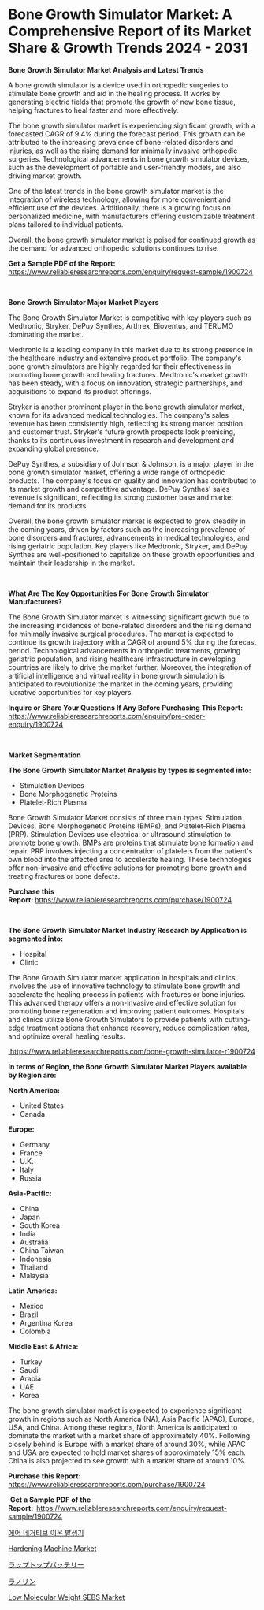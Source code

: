 <p><h1>Bone Growth Simulator Market: A Comprehensive Report of its Market Share & Growth Trends 2024 - 2031</h1></p><p><strong>Bone Growth Simulator Market Analysis and Latest Trends</strong></p>
<p><p>A bone growth simulator is a device used in orthopedic surgeries to stimulate bone growth and aid in the healing process. It works by generating electric fields that promote the growth of new bone tissue, helping fractures to heal faster and more effectively.</p><p>The bone growth simulator market is experiencing significant growth, with a forecasted CAGR of 9.4% during the forecast period. This growth can be attributed to the increasing prevalence of bone-related disorders and injuries, as well as the rising demand for minimally invasive orthopedic surgeries. Technological advancements in bone growth simulator devices, such as the development of portable and user-friendly models, are also driving market growth.</p><p>One of the latest trends in the bone growth simulator market is the integration of wireless technology, allowing for more convenient and efficient use of the devices. Additionally, there is a growing focus on personalized medicine, with manufacturers offering customizable treatment plans tailored to individual patients.</p><p>Overall, the bone growth simulator market is poised for continued growth as the demand for advanced orthopedic solutions continues to rise.</p></p>
<p><strong>Get a Sample PDF of the Report:&nbsp;</strong> <a href="https://www.reliableresearchreports.com/enquiry/request-sample/1900724">https://www.reliableresearchreports.com/enquiry/request-sample/1900724</a></p>
<p>&nbsp;</p>
<p><strong>Bone Growth Simulator Major Market Players</strong></p>
<p><p>The Bone Growth Simulator Market is competitive with key players such as Medtronic, Stryker, DePuy Synthes, Arthrex, Bioventus, and TERUMO dominating the market. </p><p>Medtronic is a leading company in this market due to its strong presence in the healthcare industry and extensive product portfolio. The company's bone growth simulators are highly regarded for their effectiveness in promoting bone growth and healing fractures. Medtronic's market growth has been steady, with a focus on innovation, strategic partnerships, and acquisitions to expand its product offerings.</p><p>Stryker is another prominent player in the bone growth simulator market, known for its advanced medical technologies. The company's sales revenue has been consistently high, reflecting its strong market position and customer trust. Stryker's future growth prospects look promising, thanks to its continuous investment in research and development and expanding global presence.</p><p>DePuy Synthes, a subsidiary of Johnson & Johnson, is a major player in the bone growth simulator market, offering a wide range of orthopedic products. The company's focus on quality and innovation has contributed to its market growth and competitive advantage. DePuy Synthes' sales revenue is significant, reflecting its strong customer base and market demand for its products.</p><p>Overall, the bone growth simulator market is expected to grow steadily in the coming years, driven by factors such as the increasing prevalence of bone disorders and fractures, advancements in medical technologies, and rising geriatric population. Key players like Medtronic, Stryker, and DePuy Synthes are well-positioned to capitalize on these growth opportunities and maintain their leadership in the market.</p></p>
<p>&nbsp;</p>
<p><strong>What Are The Key Opportunities For Bone Growth Simulator Manufacturers?</strong></p>
<p><p>The Bone Growth Simulator market is witnessing significant growth due to the increasing incidences of bone-related disorders and the rising demand for minimally invasive surgical procedures. The market is expected to continue its growth trajectory with a CAGR of around 5% during the forecast period. Technological advancements in orthopedic treatments, growing geriatric population, and rising healthcare infrastructure in developing countries are likely to drive the market further. Moreover, the integration of artificial intelligence and virtual reality in bone growth simulation is anticipated to revolutionize the market in the coming years, providing lucrative opportunities for key players.</p></p>
<p><strong>Inquire or Share Your Questions If Any Before Purchasing This Report:</strong> <a href="https://www.reliableresearchreports.com/enquiry/pre-order-enquiry/1900724">https://www.reliableresearchreports.com/enquiry/pre-order-enquiry/1900724</a></p>
<p>&nbsp;</p>
<p><strong>Market Segmentation</strong></p>
<p><strong>The Bone Growth Simulator Market Analysis by types is segmented into:</strong></p>
<p><ul><li>Stimulation Devices</li><li>Bone Morphogenetic Proteins</li><li>Platelet-Rich Plasma</li></ul></p>
<p><p>Bone Growth Simulator Market consists of three main types: Stimulation Devices, Bone Morphogenetic Proteins (BMPs), and Platelet-Rich Plasma (PRP). Stimulation Devices use electrical or ultrasound stimulation to promote bone growth. BMPs are proteins that stimulate bone formation and repair. PRP involves injecting a concentration of platelets from the patient's own blood into the affected area to accelerate healing. These technologies offer non-invasive and effective solutions for promoting bone growth and treating fractures or bone defects.</p></p>
<p><strong>Purchase this Report:&nbsp;</strong><a href="https://www.reliableresearchreports.com/purchase/1900724">https://www.reliableresearchreports.com/purchase/1900724</a></p>
<p>&nbsp;</p>
<p><strong>The Bone Growth Simulator Market Industry Research by Application is segmented into:</strong></p>
<p><ul><li>Hospital</li><li>Clinic</li></ul></p>
<p><p>The Bone Growth Simulator market application in hospitals and clinics involves the use of innovative technology to stimulate bone growth and accelerate the healing process in patients with fractures or bone injuries. This advanced therapy offers a non-invasive and effective solution for promoting bone regeneration and improving patient outcomes. Hospitals and clinics utilize Bone Growth Simulators to provide patients with cutting-edge treatment options that enhance recovery, reduce complication rates, and optimize overall healing results.</p></p>
<p><a href="https://www.reliableresearchreports.com/bone-growth-simulator-r1900724">&nbsp;https://www.reliableresearchreports.com/bone-growth-simulator-r1900724</a></p>
<p><strong>In terms of Region, the Bone Growth Simulator Market Players available by Region are:</strong></p>
<p>
    <p> <strong> North America: </strong>
        <ul>
            <li>United States</li>
            <li>Canada</li>
        </ul>
        </p> 
    <p> <strong> Europe: </strong>
        <ul>
            <li>Germany</li>
            <li>France</li>
            <li>U.K.</li>
            <li>Italy</li>
            <li>Russia</li>
        </ul>
        </p> 
    <p> <strong> Asia-Pacific: </strong>
        <ul>
            <li>China</li>
            <li>Japan</li>
            <li>South Korea</li>
            <li>India</li>
            <li>Australia</li>
            <li>China Taiwan</li>
            <li>Indonesia</li>
            <li>Thailand</li>
            <li>Malaysia</li>
        </ul>
        </p> 
    <p> <strong> Latin America: </strong>
        <ul>
            <li>Mexico</li>
            <li>Brazil</li>
            <li>Argentina Korea</li>
            <li>Colombia</li>
        </ul>
        </p> 
    <p> <strong> Middle East & Africa: </strong>
        <ul>
            <li>Turkey</li>
            <li>Saudi</li>
            <li>Arabia</li>
            <li>UAE</li>
            <li>Korea</li>
        </ul>
    </p>
    </p>
<p><p>The bone growth simulator market is expected to experience significant growth in regions such as North America (NA), Asia Pacific (APAC), Europe, USA, and China. Among these regions, North America is anticipated to dominate the market with a market share of approximately 40%. Following closely behind is Europe with a market share of around 30%, while APAC and USA are expected to hold market shares of approximately 15% each. China is also projected to see growth with a market share of around 10%.</p></p>
<p><strong>Purchase this Report: </strong><a href="https://www.reliableresearchreports.com/purchase/1900724">https://www.reliableresearchreports.com/purchase/1900724</a></p>
<p>&nbsp;<strong>Get a Sample PDF of the Report:&nbsp;&nbsp;</strong><a href="https://www.reliableresearchreports.com/enquiry/request-sample/1900724">https://www.reliableresearchreports.com/enquiry/request-sample/1900724</a></p>
<p><strong></strong></p>
<p><p><a href="https://github.com/anton65482023/Market-Research-Report-List-1/blob/main/588300445955.md">에어 네거티브 이온 발생기</a></p><p><a href="https://www.linkedin.com/pulse/hardening-machine-market-size-reveals-best-marketing-inv0e?trackingId=8S7fxT4OyEHUlcFvdm1X%2FA%3D%3D">Hardening Machine Market</a></p><p><a href="https://github.com/dadanedu33/Market-Research-Report-List-1/blob/main/625692551218.md">ラップトップバッテリー</a></p><p><a href="https://github.com/VinceMarvin1/Market-Research-Report-List-1/blob/main/817090651217.md">ラノリン</a></p><p><a href="https://issuu.com/reportprime-2/docs/low-molecular-weight-sebs-market-size-2030.pptx">Low Molecular Weight SEBS Market</a></p></p>